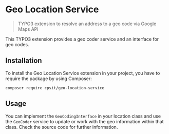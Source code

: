 # Geo Location Service

> TYPO3 extension to resolve an address to a geo code via Google Maps API

This TYPO3 extension provides a geo coder service and an interface for geo codes.

## Installation

To install the Geo Location Service extension in your project, you have to require the package by using Composer:

```
composer require cpsit/geo-location-service
```

## Usage

You can implement the `GeoCodingInterface` in your location class and use the `GeoCoder` service to update or work with the geo information within that class. Check the source code for further information.
